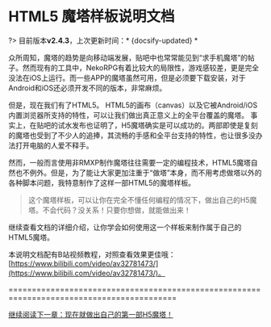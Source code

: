 # HTML5 魔塔样板说明文档

?> 目前版本**v2.4.3**，上次更新时间：* {docsify-updated} *

众所周知，魔塔的趋势是向移动端发展，贴吧中也常常能见到“求手机魔塔”的帖子。然而现有的工具中，NekoRPG有着比较大的局限性，游戏感较差，更是完全没法在iOS上运行。而一些APP的魔塔虽然可用，但是必须要下载安装，对于Android和iOS还必须开发不同的版本，非常麻烦。

但是，现在我们有了HTML5。 HTML5的画布（canvas）以及它被Android/iOS内置浏览器所支持的特性，可以让我们做出真正意义上的全平台覆盖的魔塔。
事实上，在贴吧的试水发布也证明了，H5魔塔确实是可以成功的。两部即使是复刻的魔塔也受到了不少人的追捧，其流畅的手感和全平台支持的特性，也让很多没办法打开电脑的人爱不释手。

然而，一般而言使用非RMXP制作魔塔往往需要一定的编程技术，HTML5魔塔自然也不例外。但是，为了能让大家更加注重于“做塔”本身，而不用考虑做塔以外的各种脚本问题，我特意制作了这样一部HTML5的魔塔样板。

> 这个魔塔样板，可以让你在完全不懂任何编程的情况下，做出自己的H5魔塔。不会代码？没关系！只要你想做，就能做出来！

继续查看文档的详细介绍，让你学会如何使用这一个样板来制作属于自己的HTML5魔塔。

本说明文档配有B站视频教程，对照查看效果更佳哦：[https://www.bilibili.com/video/av32781473/](https://www.bilibili.com/video/av32781473/)。

==========================================================================================

[继续阅读下一章：现在就做出自己的第一部H5魔塔！](start)
